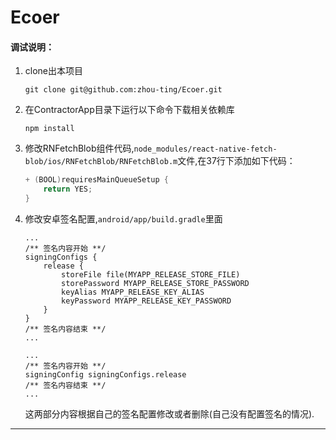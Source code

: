 # Ecoer

#### 调试说明：


1. clone出本项目

	```
	git clone git@github.com:zhou-ting/Ecoer.git
	```
2. 在ContractorApp目录下运行以下命令下载相关依赖库

	```
	npm install
	```

3. 	修改RNFetchBlob组件代码,`node_modules/react-native-fetch-blob/ios/RNFetchBlob/RNFetchBlob.m`文件,在37行下添加如下代码：

    ```c
    + (BOOL)requiresMainQueueSetup {
        return YES;
    }
    ```


4. 	修改安卓签名配置,`android/app/build.gradle`里面

    ```
    ...
    /** 签名内容开始 **/
    signingConfigs {
        release {
            storeFile file(MYAPP_RELEASE_STORE_FILE)
            storePassword MYAPP_RELEASE_STORE_PASSWORD
            keyAlias MYAPP_RELEASE_KEY_ALIAS
            keyPassword MYAPP_RELEASE_KEY_PASSWORD
        }
    }
    /** 签名内容结束 **/
    ...
    ```

    ```
    ...
    /** 签名内容开始 **/
    signingConfig signingConfigs.release
    /** 签名内容结束 **/
    ...
    ```
    这两部分内容根据自己的签名配置修改或者删除(自己没有配置签名的情况).

- - -
